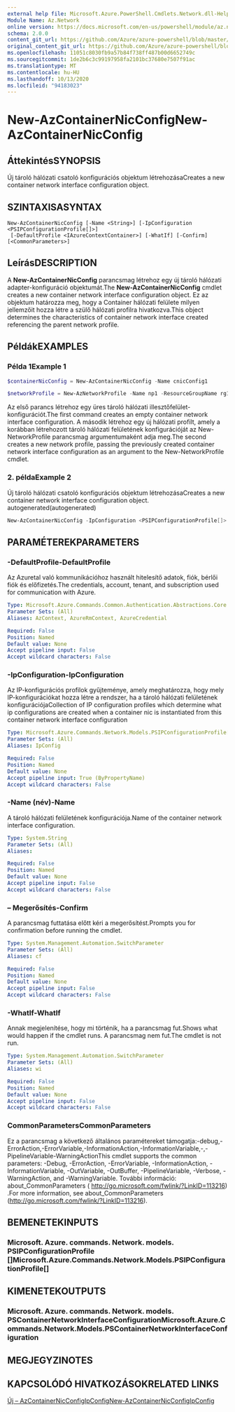 ```yaml
---
external help file: Microsoft.Azure.PowerShell.Cmdlets.Network.dll-Help.xml
Module Name: Az.Network
online version: https://docs.microsoft.com/en-us/powershell/module/az.network/new-AzContainerNicconfig
schema: 2.0.0
content_git_url: https://github.com/Azure/azure-powershell/blob/master/src/Network/Network/help/New-AzContainerNicConfig.md
original_content_git_url: https://github.com/Azure/azure-powershell/blob/master/src/Network/Network/help/New-AzContainerNicConfig.md
ms.openlocfilehash: 11051c8030fb9a57b84f738ff487b00d6652749c
ms.sourcegitcommit: 1de2b6c3c99197958fa2101bc37680e7507f91ac
ms.translationtype: MT
ms.contentlocale: hu-HU
ms.lasthandoff: 10/13/2020
ms.locfileid: "94183023"
---
```

# <span data-ttu-id="b58f0-101">New-AzContainerNicConfig</span><span class="sxs-lookup"><span data-stu-id="b58f0-101">New-AzContainerNicConfig</span></span>

## <span data-ttu-id="b58f0-102">Áttekintés</span><span class="sxs-lookup"><span data-stu-id="b58f0-102">SYNOPSIS</span></span>
<span data-ttu-id="b58f0-103">Új tároló hálózati csatoló konfigurációs objektum létrehozása</span><span class="sxs-lookup"><span data-stu-id="b58f0-103">Creates a new container network interface configuration object.</span></span>

## <span data-ttu-id="b58f0-104">SZINTAXISA</span><span class="sxs-lookup"><span data-stu-id="b58f0-104">SYNTAX</span></span>

```
New-AzContainerNicConfig [-Name <String>] [-IpConfiguration <PSIPConfigurationProfile[]>]
 [-DefaultProfile <IAzureContextContainer>] [-WhatIf] [-Confirm] [<CommonParameters>]
```

## <span data-ttu-id="b58f0-105">Leírás</span><span class="sxs-lookup"><span data-stu-id="b58f0-105">DESCRIPTION</span></span>
<span data-ttu-id="b58f0-106">A **New-AzContainerNicConfig** parancsmag létrehoz egy új tároló hálózati adapter-konfiguráció objektumát.</span><span class="sxs-lookup"><span data-stu-id="b58f0-106">The **New-AzContainerNicConfig** cmdlet creates a new container network interface configuration object.</span></span> <span data-ttu-id="b58f0-107">Ez az objektum határozza meg, hogy a Container hálózati felülete milyen jellemzőit hozza létre a szülő hálózati profilra hivatkozva.</span><span class="sxs-lookup"><span data-stu-id="b58f0-107">This object determines the characteristics of container network interface created referencing the parent network profile.</span></span>

## <span data-ttu-id="b58f0-108">Példák</span><span class="sxs-lookup"><span data-stu-id="b58f0-108">EXAMPLES</span></span>

### <span data-ttu-id="b58f0-109">Példa 1</span><span class="sxs-lookup"><span data-stu-id="b58f0-109">Example 1</span></span>
```powershell
$containerNicConfig = New-AzContainerNicConfig -Name cnicConfig1

$networkProfile = New-AzNetworkProfile -Name np1 -ResourceGroupName rg1 -Location westus -ContainerNetworkInterfaceConfiguration $containerNicConfig
```

<span data-ttu-id="b58f0-110">Az első parancs létrehoz egy üres tároló hálózati illesztőfelület-konfigurációt.</span><span class="sxs-lookup"><span data-stu-id="b58f0-110">The first command creates an empty container network interface configuration.</span></span> <span data-ttu-id="b58f0-111">A második létrehoz egy új hálózati profilt, amely a korábban létrehozott tároló hálózati felületének konfigurációját az New-NetworkProfile parancsmag argumentumaként adja meg.</span><span class="sxs-lookup"><span data-stu-id="b58f0-111">The second creates a new network profile, passing the previously created container network interface configuration as an argument to the New-NetworkProfile cmdlet.</span></span>

### <span data-ttu-id="b58f0-112">2. példa</span><span class="sxs-lookup"><span data-stu-id="b58f0-112">Example 2</span></span>

<span data-ttu-id="b58f0-113">Új tároló hálózati csatoló konfigurációs objektum létrehozása</span><span class="sxs-lookup"><span data-stu-id="b58f0-113">Creates a new container network interface configuration object.</span></span> <span data-ttu-id="b58f0-114">autogenerated</span><span class="sxs-lookup"><span data-stu-id="b58f0-114">(autogenerated)</span></span>

<!-- Aladdin Generated Example -->
```powershell
New-AzContainerNicConfig -IpConfiguration <PSIPConfigurationProfile[]> -Name cnic
```

## <span data-ttu-id="b58f0-115">PARAMÉTEREK</span><span class="sxs-lookup"><span data-stu-id="b58f0-115">PARAMETERS</span></span>

### <span data-ttu-id="b58f0-116">-DefaultProfile</span><span class="sxs-lookup"><span data-stu-id="b58f0-116">-DefaultProfile</span></span>
<span data-ttu-id="b58f0-117">Az Azuretal való kommunikációhoz használt hitelesítő adatok, fiók, bérlői fiók és előfizetés.</span><span class="sxs-lookup"><span data-stu-id="b58f0-117">The credentials, account, tenant, and subscription used for communication with Azure.</span></span>

```yaml
Type: Microsoft.Azure.Commands.Common.Authentication.Abstractions.Core.IAzureContextContainer
Parameter Sets: (All)
Aliases: AzContext, AzureRmContext, AzureCredential

Required: False
Position: Named
Default value: None
Accept pipeline input: False
Accept wildcard characters: False
```

### <span data-ttu-id="b58f0-118">-IpConfiguration</span><span class="sxs-lookup"><span data-stu-id="b58f0-118">-IpConfiguration</span></span>
<span data-ttu-id="b58f0-119">Az IP-konfigurációs profilok gyűjteménye, amely meghatározza, hogy mely IP-konfigurációkat hozza létre a rendszer, ha a tároló hálózati felületének konfigurációja</span><span class="sxs-lookup"><span data-stu-id="b58f0-119">Collection of IP configuration profiles which determine what ip configurations are created when a container nic is instantiated from this container network interface configuration</span></span>

```yaml
Type: Microsoft.Azure.Commands.Network.Models.PSIPConfigurationProfile[]
Parameter Sets: (All)
Aliases: IpConfig

Required: False
Position: Named
Default value: None
Accept pipeline input: True (ByPropertyName)
Accept wildcard characters: False
```

### <span data-ttu-id="b58f0-120">-Name (név)</span><span class="sxs-lookup"><span data-stu-id="b58f0-120">-Name</span></span>
<span data-ttu-id="b58f0-121">A tároló hálózati felületének konfigurációja.</span><span class="sxs-lookup"><span data-stu-id="b58f0-121">Name of the container network interface configuration.</span></span>

```yaml
Type: System.String
Parameter Sets: (All)
Aliases:

Required: False
Position: Named
Default value: None
Accept pipeline input: False
Accept wildcard characters: False
```

### <span data-ttu-id="b58f0-122">– Megerősítés</span><span class="sxs-lookup"><span data-stu-id="b58f0-122">-Confirm</span></span>
<span data-ttu-id="b58f0-123">A parancsmag futtatása előtt kéri a megerősítést.</span><span class="sxs-lookup"><span data-stu-id="b58f0-123">Prompts you for confirmation before running the cmdlet.</span></span>

```yaml
Type: System.Management.Automation.SwitchParameter
Parameter Sets: (All)
Aliases: cf

Required: False
Position: Named
Default value: None
Accept pipeline input: False
Accept wildcard characters: False
```

### <span data-ttu-id="b58f0-124">-WhatIf</span><span class="sxs-lookup"><span data-stu-id="b58f0-124">-WhatIf</span></span>
<span data-ttu-id="b58f0-125">Annak megjelenítése, hogy mi történik, ha a parancsmag fut.</span><span class="sxs-lookup"><span data-stu-id="b58f0-125">Shows what would happen if the cmdlet runs.</span></span>
<span data-ttu-id="b58f0-126">A parancsmag nem fut.</span><span class="sxs-lookup"><span data-stu-id="b58f0-126">The cmdlet is not run.</span></span>

```yaml
Type: System.Management.Automation.SwitchParameter
Parameter Sets: (All)
Aliases: wi

Required: False
Position: Named
Default value: None
Accept pipeline input: False
Accept wildcard characters: False
```

### <span data-ttu-id="b58f0-127">CommonParameters</span><span class="sxs-lookup"><span data-stu-id="b58f0-127">CommonParameters</span></span>
<span data-ttu-id="b58f0-128">Ez a parancsmag a következő általános paramétereket támogatja:-debug,-ErrorAction,-ErrorVariable,-InformationAction,-InformationVariable,-,-PipelineVariable-WarningAction</span><span class="sxs-lookup"><span data-stu-id="b58f0-128">This cmdlet supports the common parameters: -Debug, -ErrorAction, -ErrorVariable, -InformationAction, -InformationVariable, -OutVariable, -OutBuffer, -PipelineVariable, -Verbose, -WarningAction, and -WarningVariable.</span></span> <span data-ttu-id="b58f0-129">További információ: about_CommonParameters ( http://go.microsoft.com/fwlink/?LinkID=113216) .</span><span class="sxs-lookup"><span data-stu-id="b58f0-129">For more information, see about_CommonParameters (http://go.microsoft.com/fwlink/?LinkID=113216).</span></span>

## <span data-ttu-id="b58f0-130">BEMENETEK</span><span class="sxs-lookup"><span data-stu-id="b58f0-130">INPUTS</span></span>

### <span data-ttu-id="b58f0-131">Microsoft. Azure. commands. Network. models. PSIPConfigurationProfile []</span><span class="sxs-lookup"><span data-stu-id="b58f0-131">Microsoft.Azure.Commands.Network.Models.PSIPConfigurationProfile[]</span></span>

## <span data-ttu-id="b58f0-132">KIMENETEK</span><span class="sxs-lookup"><span data-stu-id="b58f0-132">OUTPUTS</span></span>

### <span data-ttu-id="b58f0-133">Microsoft. Azure. commands. Network. models. PSContainerNetworkInterfaceConfiguration</span><span class="sxs-lookup"><span data-stu-id="b58f0-133">Microsoft.Azure.Commands.Network.Models.PSContainerNetworkInterfaceConfiguration</span></span>

## <span data-ttu-id="b58f0-134">MEGJEGYZI</span><span class="sxs-lookup"><span data-stu-id="b58f0-134">NOTES</span></span>

## <span data-ttu-id="b58f0-135">KAPCSOLÓDÓ HIVATKOZÁSOK</span><span class="sxs-lookup"><span data-stu-id="b58f0-135">RELATED LINKS</span></span>

[<span data-ttu-id="b58f0-136">Új – AzContainerNicConfigIpConfig</span><span class="sxs-lookup"><span data-stu-id="b58f0-136">New-AzContainerNicConfigIpConfig</span></span>](./New-AzContainerNicConfigIpConfig.md)
